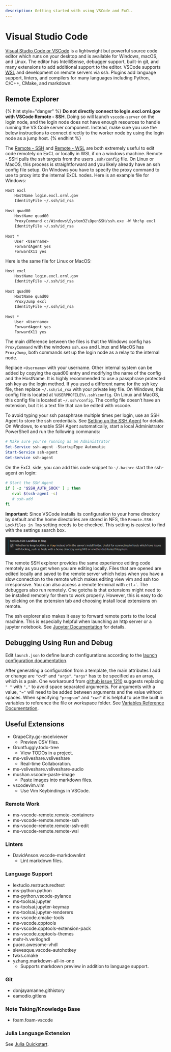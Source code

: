 ```yaml
---
description: Getting started with using VSCode and ExCL.
---
```

# Visual Studio Code

[Visual Studio Code or VSCode](https://code.visualstudio.com) is a lightweight but powerful source code editor which runs on your desktop and is available for Windows, macOS, and Linux. The editor has IntelliSense, debugger support, built-in git, and many extensions to add additional support to the editor. VSCode supports [WSL](https://docs.microsoft.com/en-us/windows/wsl/) and development on remote servers via ssh. Plugins add language support, linters, and compilers for many languages including Python, C/C++, CMake, and markdown.

## Remote Explorer

{% hint style="danger" %}
**Do not directly connect to login.excl.ornl.gov with VSCode Remote - SSH**. Doing so will launch `vscode-server` on the login node, and the login node does not have enough resources to handle running the VS Code server component. Instead, make sure you use the below instructions to connect directly to the worker node by using the login node as a jump host.
{% endhint %}

The [Remote - SSH](https://marketplace.visualstudio.com/items?itemName=ms-vscode-remote.remote-ssh) and [Remote - WSL](https://marketplace.visualstudio.com/items?itemName=ms-vscode-remote.remote-wsl) are both extremely useful to edit code remotely on ExCL or locally in WSL if on a windows machine. Remote - SSH pulls the ssh targets from the users `.ssh/config` file. On Linux or MacOS, this process is straightforward and you likely already have an ssh config file setup. On Windows you have to specify the proxy command to use to proxy into the internal ExCL nodes. Here is an example file for Windows:

```
Host excl
    HostName login.excl.ornl.gov
    IdentityFile ~/.ssh/id_rsa

Host quad00
    HostName quad00
    ProxyCommand c:/Windows\System32\OpenSSH/ssh.exe -W %h:%p excl
    IdentityFile ~/.ssh/id_rsa

Host *
    User <Username>
    ForwardAgent yes
    ForwardX11 yes
```

Here is the same file for Linux or MacOS:

```
Host excl
    HostName login.excl.ornl.gov
    IdentityFile ~/.ssh/id_rsa

Host quad00
    HostName quad00
    ProxyJump excl
    IdentityFile ~/.ssh/id_rsa

Host *
    User <Username>
    ForwardAgent yes
    ForwardX11 yes
```

The main difference between the files is that the Windows config has `ProxyCommand` with the windows `ssh.exe` and Linux and MacOS has `ProxyJump`, both commands set up the login node as a relay to the internal node.

Replace `<Username>` with your username. Other internal system can be added by copying the quad00 entry and modifying the name of the config and the HostName. It is highly recommended to use a passphrase protected ssh key as the login method. If you used a different name for the ssh key file, then replace `~/.ssh/id_rsa` with your private key file. On Windows, this config file is located at `%USERPROFILE%\.ssh\config`. On Linux and MacOS, this config file is located at `~/.ssh/config`. The config file doesn’t have an extension, but it is a text file that can be edited with vscode.

To avoid typing your ssh passphrase multiple times per login, use an SSH Agent to store the ssh credentials. See [Setting up the SSH Agent](https://code.visualstudio.com/docs/remote/troubleshooting#\_setting-up-the-ssh-agent) for details. On Windows, to enable SSH Agent automatically, start a local Administrator PowerShell and run the following commands:

```powershell
# Make sure you're running as an Administrator
Set-Service ssh-agent -StartupType Automatic
Start-Service ssh-agent
Get-Service ssh-agent
```

On the ExCL side, you can add this code snippet to `~/.bashrc` start the ssh-agent on login:

```bash
# Start the SSH Agent
if [ -z "$SSH_AUTH_SOCK" ] ; then
   eval $(ssh-agent -s)
   # ssh-add
fi
```

**Important:** Since VSCode installs its configuration to your home directory by default and the home directories are stored in NFS, the `Remote.SSH: Lockfiles in Tmp` setting needs to be checked. This setting is easiest to find with the settings search box.

![Remote.SSH: Lockfiles Setting](../.gitbook/assets/2022-02-18-lockfiles-setting.png)

The remote SSH explorer provides the same experience editing code remotely as you get when you are editing locally. Files that are opened are edited locally and saved to the remote server which helps when you have a slow connection to the remote which makes editing view vim and ssh too irresponsive. You can also access a remote terminal with `ctl`+\`. The debuggers also run remotely. One gotcha is that extensions might need to be installed remotely for them to work properly. However, this is easy to do by clicking on the extension tab and choosing install local extensions on remote.

The ssh explorer also makes it easy to forward remote ports to the local machine. This is especially helpful when launching an http server or a jupyter notebook. See [Jupyter Documentation](jupyter-quick-start.md#detailed-instructions-for-windows-with-visual-studio-code) for details.

## Debugging Using Run and Debug

Edit `launch.json` to define launch configurations according to the [launch configuration documentation](https://code.visualstudio.com/docs/editor/debugging#\_launchjson-attributes).

After generating a configuration from a template, the main attributes I add or change are `"cwd"` and `"args"`. `"args"` has to be specified as an array, which is a pain. One workaround from [github issue 1210](https://github.com/microsoft/vscode-cpptools/issues/1210) suggests replacing `" "` with `","` to avoid space separated arguments. For arguments with a value, `"="` will need to be added between arguments and the value without spaces. When specifying `"program"` and `"cwd"` it is helpful to use the built in variables to reference the file or workspace folder. See [Variables Reference Documentation](https://code.visualstudio.com/docs/editor/variables-reference).

## Useful Extensions

* GrapeCity.gc-excelviewer
  * Preview CSV files.
* Gruntfuggly.todo-tree
  * View TODOs in a project.
* ms-vsliveshare.vsliveshare
  * Real-time Collaboration.
* ms-vsliveshare.vsliveshare-audio
* mushan.vscode-paste-image
  * Paste images into markdown files.
* vscodevim.vim
  * Use Vim Keybindings in VSCode.

### Remote Work

* ms-vscode-remote.remote-containers
* ms-vscode-remote.remote-ssh
* ms-vscode-remote.remote-ssh-edit
* ms-vscode-remote.remote-wsl

### Linters

* DavidAnson.vscode-markdownlint
  * Lint markdown files.

### Language Support

* lextudio.restructuredtext
* ms-python.python
* ms-python.vscode-pylance
* ms-toolsai.jupyter
* ms-toolsai.jupyter-keymap
* ms-toolsai.jupyter-renderers
* ms-vscode.cmake-tools
* ms-vscode.cpptools
* ms-vscode.cpptools-extension-pack
* ms-vscode.cpptools-themes
* mshr-h.veriloghdl
* puorc.awesome-vhdl
* slevesque.vscode-autohotkey
* twxs.cmake
* yzhang.markdown-all-in-one
  * Supports markdown preview in addition to language support.

### Git

* donjayamanne.githistory
* eamodio.gitlens

### Note Taking/Knowledge Base

* foam.foam-vscode

### Julia Language Extension

See [Julia Quickstart](julia.md#julia-vscode-extension-in-excl).
